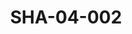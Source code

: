 ---
pid: SHA-04-002
title: SHA-04-002
language: ar
original_label: 
rights: شرحبيل احمد
location_of_original: شرحبيل احمد
photographer_or_studio: 
scanned_from: photograph 8.8 by 13.8
_date: 1964-1965
location: الخرطوم، دار النشر التربوي
description: 'شرحبيل احمد وسعيد قسم الله '
additional_notes: 
permission_display: 'yes'
on_server: 'no'
on_website: 'no'
permalink: /photopages/ar/SHA-04-002
layout: photo-page
---